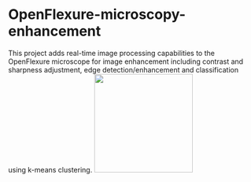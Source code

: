 # OpenFlexure-microscopy-enhancement
This project adds real-time image processing capabilities to the OpenFlexure microscope for image enhancement including contrast and sharpness adjustment, edge detection/enhancement and classification using k-means clustering.
<img src="https://openflexure.org/assets/ofm-photos/v7_side_view_crop.jpg" width="200" />
